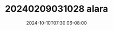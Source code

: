--- 
title: "20240209031028 alara"
description: "nonton  video bokep 20240209031028 alara twitter   new"
date: 2024-10-10T07:30:06-08:00
file_code: "ket42ahyb87g"
draft: false
cover: "ofo6f70xbolkei1j.jpg"
tags: ["alara", "bokep-indo", "bokep-viral", "bokep-ig"]
length: 444
fld_id: "1483013"
foldername: "Alara update"
categories: ["Alara update"]
views: 0
---